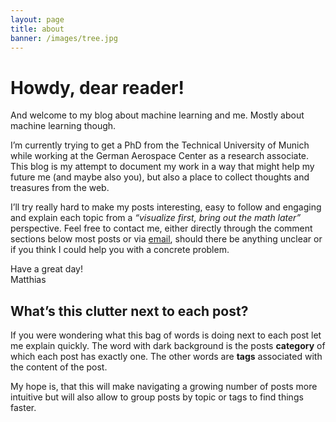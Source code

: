 ```yaml
---
layout: page
title: about
banner: /images/tree.jpg
---
```


# Howdy, dear reader!

And welcome to my blog about machine learning and me. Mostly about machine learning though.

I’m currently trying to get a PhD from the Technical University of Munich while working at the German Aerospace Center as a research associate. This blog is my attempt to document my work in a way that might help my future me (and maybe also you), but also a place to collect thoughts and treasures from the web.

I’ll try really hard to make my posts interesting, easy to follow and engaging and explain each topic from a _“visualize first, bring out the math later”_ perspective. Feel free to contact me, either directly through the comment sections below most posts or via [email](mailto:matthias.humt@mailbox.org), should there be anything unclear or if you think I could help you with a concrete problem.

Have a great day!<br>
Matthias

## What’s this clutter next to each post?

If you were wondering what this bag of words is doing next to each post let me explain quickly. The word with dark background is the posts **category** of which each post has exactly one. The other words are **tags** associated with the content of the post.

My hope is, that this will make navigating a growing number of posts more intuitive but will also allow to group posts by topic or tags to find things faster.
